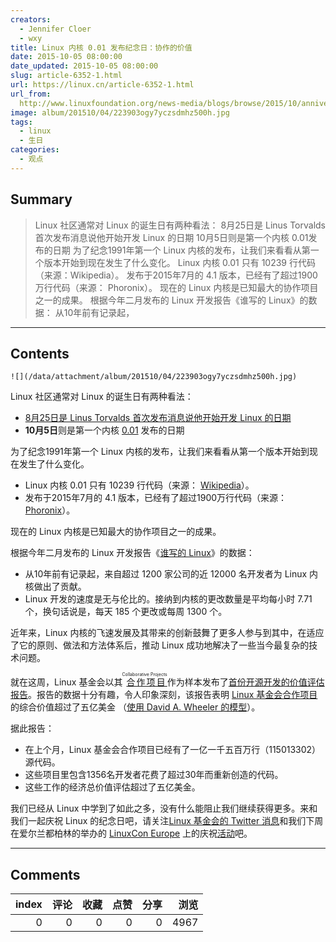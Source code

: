 ```yaml
---
creators:
  - Jennifer Cloer
  - wxy
title: Linux 内核 0.01 发布纪念日：协作的价值
date: 2015-10-05 08:00:00
date_updated: 2015-10-05 08:00:00
slug: article-6352-1.html
url: https://linux.cn/article-6352-1.html
url_from: 
  http://www.linuxfoundation.org/news-media/blogs/browse/2015/10/anniversary-first-linux-kernel-release-look-collaborative-value
image: album/201510/04/223903ogy7yczsdmhz500h.jpg
tags:
  - linux
  - 生日
categories:
  - 观点
---
```


## Summary

> Linux 社区通常对 Linux 的诞生日有两种看法：  8月25日是 Linus Torvalds 首次发布消息说他开始开发 Linux 的日期 10月5日则是第一个内核 0.01发布的日期  为了纪念1991年第一个 Linux 内核的发布，让我们来看看从第一个版本开始到现在发生了什么变化。   Linux 内核 0.01 只有 10239 行代码（来源：Wikipedia）。   发布于2015年7月的 4.1 版本，已经有了超过1900万行代码（来源： Phoronix）。   现在的 Linux 内核是已知最大的协作项目之一的成果。 根据今年二月发布的 Linux 开发报告《谁写的 Linux》的数据：   从10年前有记录起，

***

<!-- more -->

## Contents

`![](/data/attachment/album/201510/04/223903ogy7yczsdmhz500h.jpg)`

Linux 社区通常对 Linux 的诞生日有两种看法：

* [8月25日是 Linus Torvalds 首次发布消息说他开始开发 Linux 的日期](https://linux.cn/article-6092-1.html)
* **10月5日**则是第一个内核 [0.01](https://www.kernel.org/pub/linux/kernel/Historic/linux-0.01.tar.gz) 发布的日期

为了纪念1991年第一个 Linux 内核的发布，让我们来看看从第一个版本开始到现在发生了什么变化。

* Linux 内核 0.01 只有 10239 行代码（来源： [Wikipedia](https://en.wikipedia.org/wiki/Linux_kernel)）。
* 发布于2015年7月的 4.1 版本，已经有了超过1900万行代码（来源： [Phoronix](http://www.phoronix.com/scan.php?page=news_item&px=Linux-19.5M-Stats)）。

现在的 Linux 内核是已知最大的协作项目之一的成果。

根据今年二月发布的 Linux 开发报告《[谁写的 Linux](https://www.linuxfoundation.org/news-media/announcements/2015/02/linux-foundation-releases-linux-development-report)》的数据： 

* 从10年前有记录起，来自超过 1200 家公司的近 12000 名开发者为 Linux 内核做出了贡献。
* Linux 开发的速度是无与伦比的。接纳到内核的更改数量是平均每小时 7.71 个，换句话说是，每天 185 个更改或每周 1300 个。

近年来，Linux 内核的飞速发展及其带来的创新鼓舞了更多人参与到其中，在适应了它的原则、做法和方法体系后，推动 Linux 成功地解决了一些当今最复杂的技术问题。

就在这周，Linux 基金会以其<ruby> <a href="http://collabprojects.linuxfoundation.org/">  合作项目 </a> <rp>  （ </rp> <rt>  Collaborative Projects </rt> <rp>  ） </rp></ruby>作为样本发布了[首份开源开发的价值评估报告](https://www.linuxfoundation.org/publications/linux-foundation/estimating-total-development-cost-linux-foundation-collaborative-projects)。报告的数据十分有趣，令人印象深刻，该报告表明 [Linux 基金会合作项目](http://collabprojects.linuxfoundation.org/)的综合价值超过了五亿美金 （[使用 David A. Wheeler 的模型](http://www.dwheeler.com/sloccount/sloccount.html)）。

据此报告：

* 在上个月，Linux 基金会合作项目已经有了一亿一千五百万行（115013302）源代码。
* 这些项目里包含1356名开发者花费了超过30年而重新创造的代码。
* 这些工作的经济总价值评估超过了五亿美金。

我们已经从 Linux 中学到了如此之多，没有什么能阻止我们继续获得更多。来和我们一起庆祝 Linux 的纪念日吧，请关注[Linux 基金会的 Twitter 消息](https://twitter.com/linuxfoundation)和我们下周在爱尔兰都柏林的举办的 [LinuxCon Europe](http://events.linuxfoundation.org/events/cloudopen-europe) 上的庆祝[活动](https://twitter.com/eventslf)吧。

***

## Comments


|   index |   评论 |   收藏 |   点赞 |   分享 |   浏览 |
|--------:|-------:|-------:|-------:|-------:|-------:|
|       0 |      0 |      0 |      0 |      0 |   4967 |
